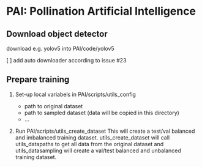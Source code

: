 # PAI: Pollination Artificial Intelligence

## Download object detector

download e.g. yolov5 into PAI/code/yolov5

[ ] add auto downloader according to issue #23

## Prepare training

1. Set-up local variabels in PAI/scripts/utils_config
	- path to original dataset
	- path to sampled dataset (data will be copied in this directory)
	- ...
	
2. Run PAI/scripts/utils_create_dataset
	This will create a test/val balanced and imbalanced training dataset. 
	utils_create_dataset will call utils_datapaths to get all data from the original dataset and utils_datasampling will create a val/test balanced and unbalanced training dataset.